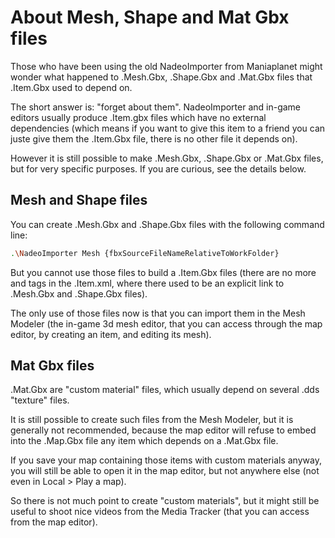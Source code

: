 # About Mesh, Shape and Mat Gbx files

Those who have been using the old NadeoImporter from Maniaplanet might wonder what happened to .Mesh.Gbx, .Shape.Gbx and .Mat.Gbx files that .Item.Gbx used to depend on.

The short answer is: "forget about them".
NadeoImporter and in-game editors usually produce .Item.gbx files which have no external dependencies (which means if you want to give this item to a friend you can juste give them the .Item.Gbx file, there is no other file it depends on).

However it is still possible to make .Mesh.Gbx, .Shape.Gbx or .Mat.Gbx files, but for very specific purposes. If you are curious, see the details below.


## Mesh and Shape files

You can create .Mesh.Gbx and .Shape.Gbx files with the following command line:
```sh
.\NadeoImporter Mesh {fbxSourceFileNameRelativeToWorkFolder}
```

But you cannot use those files to build a .Item.Gbx files (there are no more <Phy> and <Vis> tags in the .Item.xml, where there used to be an explicit link to .Mesh.Gbx and .Shape.Gbx files).

The only use of those files now is that you can import them in the Mesh Modeler (the in-game 3d mesh editor, that you can access through the map editor, by creating an item, and editing its mesh).


## Mat Gbx files

.Mat.Gbx are "custom material" files, which usually depend on several .dds "texture" files.

It is still possible to create such files from the Mesh Modeler, but it is generally not recommended, because the map editor will refuse to embed into the .Map.Gbx file any item which depends on a .Mat.Gbx file.

If you save your map containing those items with custom materials anyway, you will still be able to open it in the map editor, but not anywhere else (not even in Local > Play a map).

So there is not much point to create "custom materials", but it might still be useful to shoot nice videos from the Media Tracker (that you can access from the map editor).
